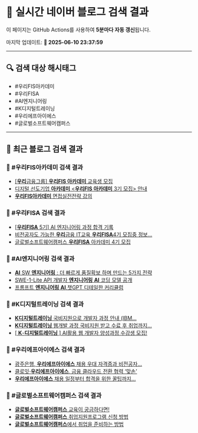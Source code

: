 # 🚀 실시간 네이버 블로그 검색 결과

이 페이지는 GitHub Actions를 사용하여 **5분마다 자동 갱신**됩니다.

마지막 업데이트: **📅 2025-06-10 23:37:59**

---

## 🔍 검색 대상 해시태그
- #우리FIS아카데미
- #우리FISA
- #AI엔지니어링
- #K디지털트레이닝
- #우리에프아이에스
- #글로벌소프트웨어캠퍼스

---

## 📝 최근 블로그 검색 결과

### 🔹 #우리FIS아카데미 검색 결과
- [[<b>우리</b>금융그룹] <b>우리FIS 아카데미</b> 교육생 모집](https://blog.naver.com/mijeong_park/223852498628)
- [디지털 선도기업 <b>아카데미</b> &lt;<b>우리FIS 아카데미</b> 3기 모집&gt; 안내](https://blog.naver.com/sillim3room/223464751363)
- [<b>우리FIS아카데미</b> 면접실전전략 강의](https://blog.naver.com/career_move/223728814805)

### 🔹 #우리FISA 검색 결과
- [[<b>우리FISA</b> 5기] AI 엔지니어링 과정 합격 기록](https://blog.naver.com/tobying/223891052906)
- [비전공자도 가능한 <b>우리</b>금융 IT교육 <b>우리FISA</b>4기 모집중 정보... ](https://blog.naver.com/ndu2002/223658094168)
- [글로벌소프트웨어캠퍼스 <b>우리FISA</b> 아카데미 4기 모집](https://blog.naver.com/wnsghk856/223652388747)

### 🔹 #AI엔지니어링 검색 결과
- [<b>AI</b> SW <b>엔지니어링</b> : 더 빠르게 품질확보 하며 만드는 5가지 전략](https://blog.naver.com/sanjangboarder/223882345610)
- [SWE-1-Lite API 개발자 <b>엔지니어링</b> <b>AI</b> 코딩 모델 공개](https://kwangho.tistory.com/531553)
- [프롬프트 <b>엔지니어링</b> <b>AI</b>,챗GPT 디테일한 커리큘럼](https://blog.naver.com/apple516/223786155486)

### 🔹 #K디지털트레이닝 검색 결과
- [<b>K디지털트레이닝</b> 국비지원으로 개발자 과정 안내 (IBM... ](https://blog.naver.com/choi7766/223871928394)
- [<b>K디지털트레이닝</b> 웹개발 과정 국비지원 받고 수료 후 취업까지... ](https://blog.naver.com/lordpark02/223826770151)
- [[ <b>K</b>-<b>디지털트레이닝</b> ] AI활용 웹 개발자 양성과정 수강생 모집!](https://blog.naver.com/megahrd/223875104668)

### 🔹 #우리에프아이에스 검색 결과
- [광주은행, <b>우리에프아이에스</b> 채용 우대 자격증과 비전공자... ](https://blog.naver.com/giveapeck/223621025743)
- [클로잇·<b>우리에프아이에스</b>, 금융 클라우드 전환 협력 ‘맞손’](https://blog.naver.com/bon-media/223651852223)
- [<b>우리에프아이에스</b> 채용 일정부터 합격을 위한 꿀팁까지... ](https://blog.naver.com/chirinos8/223820826317)

### 🔹 #글로벌소프트웨어캠퍼스 검색 결과
- [<b>글로벌소프트웨어캠퍼스</b> 교육이 궁금하다면!](https://blog.naver.com/kkky1015/223168661875)
- [<b>글로벌소프트웨어캠퍼스</b> 취업지원프로그램 신청 방법](https://blog.naver.com/globalsoftwarecampus/223870136985)
- [<b>글로벌소프트웨어캠퍼스</b>에서 취업을 준비하는 방법](https://blog.naver.com/mtpolice/223167777639)
